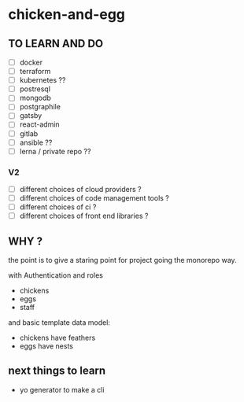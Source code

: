 chicken-and-egg
===============

## TO LEARN AND DO

- [ ] docker
- [ ] terraform
- [ ] kubernetes ??
- [ ] postresql
- [ ] mongodb
- [ ] postgraphile
- [ ] gatsby
- [ ] react-admin
- [ ] gitlab
- [ ] ansible ??
- [ ] lerna / private repo ??

### V2

- [ ] different choices of cloud providers ?
- [ ] different choices of code management tools ?
- [ ] different choices of ci ?
- [ ] different choices of front end libraries ?

## WHY ?

the point is to give a staring point for project going the monorepo way.

with Authentication
and roles
- chickens
- eggs
- staff

and basic template data model:
- chickens have feathers
- eggs have nests

## next things to learn

- yo generator to make a cli